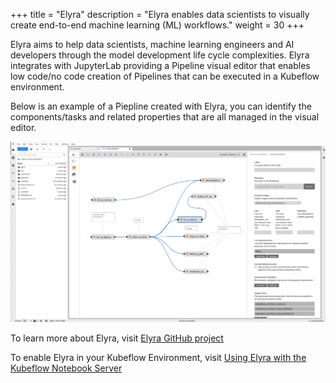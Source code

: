 +++
title = "Elyra"
description = "Elyra enables data scientists to visually create end-to-end machine learning (ML) workflows."
weight = 30
+++

Elyra aims to help data scientists, machine learning engineers and AI developers
through the model development life cycle complexities. Elyra integrates with JupyterLab
providing a Pipeline visual editor that enables low code/no code creation of Pipelines
that can be executed in a Kubeflow environment.

Below is an example of a Piepline created with Elyra, you can identify the components/tasks
and related properties that are all managed in the visual editor.

<img src="./elyra-pipeline-covid-scenario.png" alt="A pipeline example created using Elyra Pipeline Visual Editor" class="mt-3 mb-3 p-3 border border-info rounded" />

To learn more about Elyra, visit <a href="https://github.com/elyra-ai/elyra" target="_blank">Elyra GitHub project</a>

To enable Elyra in your Kubeflow Environment, visit <a href="https://elyra.readthedocs.io/en/stable/recipes/using-elyra-with-kubeflow-notebook-server.html" target="_blank">Using Elyra with the Kubeflow Notebook Server</a>
